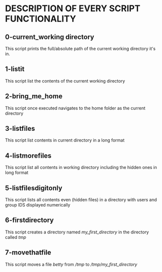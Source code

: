 # DESCRIPTION OF EVERY SCRIPT FUNCTIONALITY

## 0-current_working directory
This script prints the full/absolute path of the current working directory it's in.

## 1-listit
This script list the contents of the current working directory

## 2-bring_me_home
This script once executed navigates to the home folder as the current directory

## 3-listfiles
This script list contents in current directory in a long format

## 4-listmorefiles
This script list all contents in working directory including the hidden ones in long format

## 5-listfilesdigitonly
This script lists all contents even (hidden files) in a directory with users and group IDS displayed numerically

## 6-firstdirectory
This script creates a directory named *my_first_directory* in the directory called *tmp*

## 7-movethatfile
This script moves a file *betty* from */tmp* to */tmp/my_first_directory*

